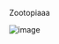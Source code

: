 Zootopiaaa

![image](https://github.com/user-attachments/assets/ef6c0edf-bcbe-4586-97ba-55c756f0e643)
